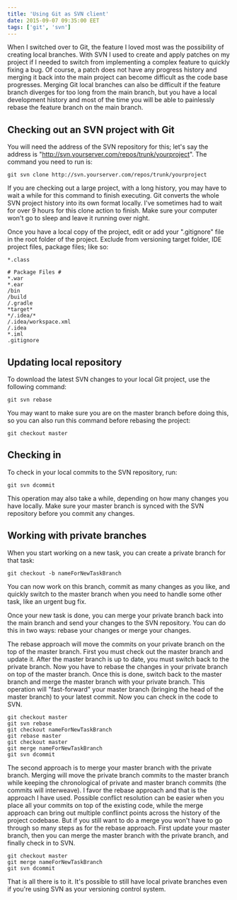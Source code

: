 ```yaml
---
title: 'Using Git as SVN client'
date: 2015-09-07 09:35:00 EET
tags: ['git', 'svn']
---
```


When I switched over to Git, the feature I loved most was the possibility of creating local branches. With SVN I used to create and apply patches on my project if I needed to switch from implementing a complex feature to quickly fixing a bug. Of course, a patch does not have any progress history and merging it back into the main project can become difficult as the code base progresses. Merging Git local branches can also be difficult if the feature branch diverges for too long from the main branch, but you have a local development history and most of the time you will be able to painlessly rebase the feature branch on the main branch.

<!--more-->

Checking out an SVN project with Git
---

You will need the address of the SVN repository for this; let's say the address is "http://svn.yourserver.com/repos/trunk/yourproject". The command you need to run is:

~~~
git svn clone http://svn.yourserver.com/repos/trunk/yourproject
~~~

If you are checking out a large project, with a long history, you may have to wait a while for this command to finish executing. Git converts the whole SVN project history into its own format locally. I've sometimes had to wait for over 9 hours for this clone action to finish. Make sure your computer won't go to sleep and leave it running over night.

Once you have a local copy of the project, edit or add your ".gitignore" file in the root folder of the project. Exclude from versioning target folder, IDE project files, package files; like so:

~~~
*.class

# Package Files #
*.war
*.ear
/bin
/build
/.gradle
*target*
*/.idea/*
/.idea/workspace.xml
/.idea
*.iml
.gitignore
~~~

Updating local repository
---

To download the latest SVN changes to your local Git project, use the following command:

~~~
git svn rebase
~~~

You may want to make sure you are on the master branch before doing this, so you can also run this command before rebasing the project:

~~~
git checkout master
~~~

Checking in
---

To check in your local commits to the SVN repository, run:

~~~
git svn dcommit
~~~

This operation may also take a while, depending on how many changes you have locally. Make sure your master branch is synced with the SVN repository before you commit any changes.

Working with private branches
---

When you start working on a new task, you can create a private branch for that task:

~~~
git checkout -b nameForNewTaskBranch
~~~

You can now work on this branch, commit as many changes as you like, and quickly switch to the master branch when you need to handle some other task, like an urgent bug fix.

Once your new task is done, you can merge your private branch back into the main branch and send your changes to the SVN repository. You can do this in two ways: rebase your changes or merge your changes.

The rebase approach will move the commits on your private branch on the top of the master branch. First you must check out the master branch and update it. After the master branch is up to date, you must switch back to the private branch. Now you have to rebase the changes in your private branch on top of the master branch. Once this is done, switch back to the master branch and merge the master branch with your private branch. This operation will "fast-forward" your master branch (bringing the head of the master branch) to your latest commit. Now you can check in the code to SVN.

~~~
git checkout master
git svn rebase
git checkout nameForNewTaskBranch
git rebase master
git checkout master
git merge nameForNewTaskBranch
git svn dcommit
~~~

The second approach is to merge your master branch with the private branch. Merging will move the private branch commits to the master branch while keeping the chronological of private and master branch commits (the commits will interweave). I favor the rebase approach and that is the approach I have used. Possible conflict resolution can be easier when you place all your commits on top of the existing code, while the merge approach can bring out multiple conflinct points across the history of the project codebase. But if you still want to do a merge you won't have to go through so many steps as for the rebase approach. First update your master branch, then you can merge the master branch with the private branch, and finally check in to SVN.

~~~
git checkout master
git merge nameForNewTaskBranch
git svn dcommit
~~~

That is all there is to it. It's possible to still have local private branches even if you're using SVN as your versioning control system.
